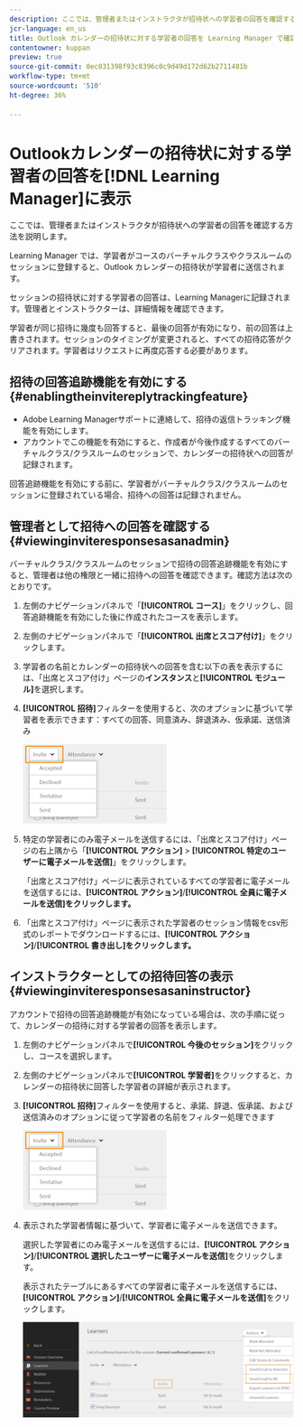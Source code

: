 ```yaml
---
description: ここでは、管理者またはインストラクタが招待状への学習者の回答を確認する方法を説明します。
jcr-language: en_us
title: Outlook カレンダーの招待状に対する学習者の回答を Learning Manager で確認する
contentowner: kuppan
preview: true
source-git-commit: 0ec031398f93c8396c0c9d49d172d62b2711481b
workflow-type: tm+mt
source-wordcount: '510'
ht-degree: 36%

---
```




# Outlookカレンダーの招待状に対する学習者の回答を[!DNL Learning Manager]に表示

ここでは、管理者またはインストラクタが招待状への学習者の回答を確認する方法を説明します。

Learning Manager では、学習者がコースのバーチャルクラスやクラスルームのセッションに登録すると、Outlook カレンダーの招待状が学習者に送信されます。

セッションの招待状に対する学習者の回答は、Learning Managerに記録されます。管理者とインストラクターは、詳細情報を確認できます。

学習者が同じ招待に幾度も回答すると、最後の回答が有効になり、前の回答は上書きされます。セッションのタイミングが変更されると、すべての招待応答がクリアされます。学習者はリクエストに再度応答する必要があります。

## 招待の回答追跡機能を有効にする {#enablingtheinvitereplytrackingfeature}

* Adobe Learning Managerサポートに連絡して、招待の返信トラッキング機能を有効にします。
* アカウントでこの機能を有効にすると、作成者が今後作成するすべてのバーチャルクラス/クラスルームのセッションで、カレンダーの招待状への回答が記録されます。

回答追跡機能を有効にする前に、学習者がバーチャルクラス/クラスルームのセッションに登録されている場合、招待への回答は記録されません。

## 管理者として招待への回答を確認する {#viewinginviteresponsesasanadmin}

バーチャルクラス/クラスルームのセッションで招待の回答追跡機能を有効にすると、管理者は他の権限と一緒に招待への回答を確認できます。確認方法は次のとおりです。

1. 左側のナビゲーションパネルで「**[!UICONTROL コース]**」をクリックし、回答追跡機能を有効にした後に作成されたコースを表示します。
1. 左側のナビゲーションパネルで「**[!UICONTROL 出席とスコア付け]**」をクリックします。
1. 学習者の名前とカレンダーの招待状への回答を含む以下の表を表示するには、「出席とスコア付け」ページの&#x200B;**インスタンス**&#x200B;と&#x200B;**[!UICONTROL モジュール]**&#x200B;を選択します。
1. **[!UICONTROL 招待]**&#x200B;フィルターを使用すると、次のオプションに基づいて学習者を表示できます：すべての回答、同意済み、辞退済み、仮承諾、送信済み

   ![](assets/invite-filter.png)

1. 特定の学習者にのみ電子メールを送信するには、「出席とスコア付け」ページの右上隅から「**[!UICONTROL アクション]** > **[!UICONTROL 特定のユーザーに電子メールを送信]**」をクリックします。

   「出席とスコア付け」ページに表示されているすべての学習者に電子メールを送信するには、**[!UICONTROL アクション]**/**[!UICONTROL 全員に電子メールを送信]をクリックします。**

1. 「出席とスコア付け」ページに表示された学習者のセッション情報をcsv形式のレポートでダウンロードするには、**[!UICONTROL アクション]**/**[!UICONTROL 書き出し]をクリックします。**

## インストラクターとしての招待回答の表示 {#viewinginviteresponsesasaninstructor}

アカウントで招待の回答追跡機能が有効になっている場合は、次の手順に従って、カレンダーの招待に対する学習者の回答を表示します。

1. 左側のナビゲーションパネルで&#x200B;**[!UICONTROL 今後のセッション]**&#x200B;をクリックし、コースを選択します。
1. 左側のナビゲーションパネルで&#x200B;**[!UICONTROL 学習者]**&#x200B;をクリックすると、カレンダーの招待状に回答した学習者の詳細が表示されます。
1. **[!UICONTROL 招待]**&#x200B;フィルターを使用すると、承諾、辞退、仮承諾、および送信済みのオプションに従って学習者の名前をフィルター処理できます

   ![](assets/invite-filter.png)

1. 表示された学習者情報に基づいて、学習者に電子メールを送信できます。

   選択した学習者にのみ電子メールを送信するには、**[!UICONTROL アクション]**/**[!UICONTROL 選択したユーザーに電子メールを送信]**&#x200B;をクリックします。

   表示されたテーブルにあるすべての学習者に電子メールを送信するには、**[!UICONTROL アクション]**/**[!UICONTROL 全員に電子メールを送信]**&#x200B;をクリックします。

   ![](assets/instructor-actions1.png)


